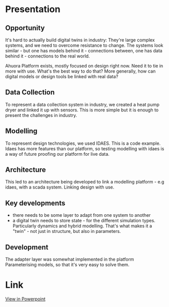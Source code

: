 # Presentation


## Opportunity
It's hard to actually build digital twins in industry: They're large complex systems, and we need to overcome resistance to change.
The systems look similar - but one has models behind it - connections between, one has data behind it - connections to the real world.

Ahuora Platform exists, mostly focused on design right now. Need it to tie in more with use. 
What's the best way to do that? More generally, how can digital models or design tools be linked with real data?

## Data Collection

To represent a data collection system in industry, we created a heat pump dryer and linked it up with sensors.
This is more simple but it is enough to present the challenges in industry.


## Modelling

To represent design technologies, we used IDAES. This is a code example. 
Idaes has more features than our platform, so testing modelling with idaes is a way of future proofing our platform for live data.

## Architecture

This led to an architecture being developed to link a modelling platform - e.g idaes, with a scada system. Linking design with use.

## Key developments
- there needs to be some layer to adapt from one system to another
- a digital twin needs to store state - for the different simulation types. Particularly dynamics and hybrid modelling. 
That's what makes it a "twin" - not just in structure, but also in parameters.


## Development

The adapter layer was somewhat implemented in the platform
Parameterising models, so that it's very easy to solve them.


# Link

[View in Powerpoint](https://waikatouniversitynz-my.sharepoint.com/:p:/g/personal/bd65_students_waikato_ac_nz/EeMcBD-gWqJOvWwlD0RgDu4BHVZWfhHqB2XH8_w9kCMVDg?e=gFYelq)